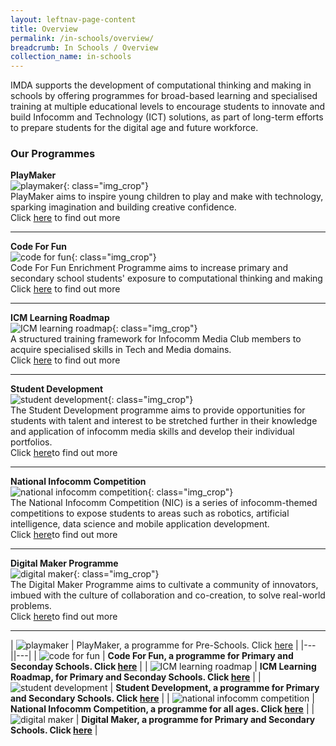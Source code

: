 ```yaml
---
layout: leftnav-page-content
title: Overview
permalink: /in-schools/overview/
breadcrumb: In Schools / Overview
collection_name: in-schools
---
```


IMDA supports the development of computational thinking and making in schools by offering programmes for broad-based learning and specialised training at multiple educational levels to encourage students to innovate and build Infocomm and Technology (ICT) solutions, as part of long-term efforts to prepare students for the digital age and future workforce.

### Our Programmes


**PlayMaker**<br>
![playmaker](/images/in-schools/overview/playmaker-icon2.png){: class="img_crop"}<br>
PlayMaker aims to inspire young children to play and make with technology, sparking imagination and building creative confidence.<br>
Click [here](/in-schools/playmaker-overview/) to find out more<br>

---

**Code For Fun**<br>
![code for fun](/images/in-schools/overview/code-for-fun-icon2.jpg){: class="img_crop"}<br>
Code For Fun Enrichment Programme aims to increase primary and secondary school students' exposure to computational thinking and making <br>
Click [here](/in-schools/code-for-fun/overview/) to find out more<br>

---
**ICM Learning Roadmap**<br>
![ICM learning roadmap](/images/in-schools/overview/icm-learning-roadmap-icon.jpg){: class="img_crop"}<br>
A structured training framework for Infocomm Media Club members to acquire specialised skills in Tech and Media domains.<br>
Click [here](/in-schools/icm-learning-roadmap/) to find out more<br>

---

**Student Development**<br>
![student development](/images/in-schools/overview/student-development-icon.jpg){: class="img_crop"}<br>
The Student Development programme aims to provide opportunities for students with talent and interest to be stretched further in their knowledge and application of infocomm media skills and develop their individual portfolios.<br>
Click [here](/in-schools/student-development/)to find out more <br>

---

**National Infocomm Competition**<br>
![national infocomm competition](/images/in-schools/overview/national-infocomm-competition-icon2.jpg){: class="img_crop"}<br>
The National Infocomm Competition (NIC) is a series of infocomm-themed competitions to expose students to areas such as robotics, artificial intelligence, data science and mobile application development.<br>
Click [here](/in-schools/national-infocomm-competition/)to find out more<br>

---

**Digital Maker Programme**<br>
![digital maker](/images/in-schools/overview/digital-maker-overview-icon2.JPG){: class="img_crop"}<br>
The Digital Maker Programme aims to cultivate a community of innovators, imbued with the culture of collaboration and co-creation, to solve real-world problems. <br>
Click [here](/in-schools/digital-maker/overview/)to find out more<br>

---

| ![playmaker](/images/in-schools/overview/playmaker-icon2.png) | PlayMaker, a programme for Pre-Schools. Click [here](/in-schools/playmaker-overview/) |
|---||---|
| ![code for fun](/images/in-schools/overview/code-for-fun-icon2.jpg)  |  **Code For Fun, a programme for Primary and Seconday Schools. Click [here](/in-schools/code-for-fun/overview/)** |
| ![ICM learning roadmap](/images/in-schools/overview/icm-learning-roadmap-icon.jpg)  | **ICM Learning Roadmap, for Primary and Seconday Schools. Click [here](/in-schools/icm-learning-roadmap/)** |
|  ![student development](/images/in-schools/overview/student-development-icon.jpg)  |  **Student Development, a programme for Primary and Secondary Schools. Click [here](/in-schools/student-development/)** | 
|  ![national infocomm competition](/images/in-schools/overview/national-infocomm-competition-icon2.jpg) | **National Infocomm Competition, a programme for all ages. Click [here](/in-schools/national-infocomm-competition/)** |
| ![digital maker](/images/in-schools/overview/digital-maker-overview-icon2.JPG)  |  **Digital Maker, a programme for Primary and Secondary Schools. Click [here](/in-schools/digital-maker/overview/)** |

